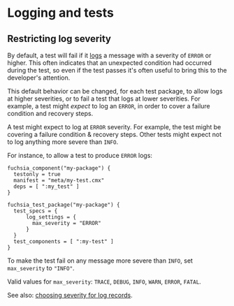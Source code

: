 # Logging and tests

## Restricting log severity

By default, a test will fail if it [logs][syslog] a message with a severity of
`ERROR` or higher. This often indicates that an unexpected condition had
occurred during the test, so even if the test passes it's often useful to bring
this to the developer's attention.

This default behavior can be changed, for each test package, to allow logs at
higher severities, or to fail a test that logs at lower severities. For example,
a test might *expect* to log an `ERROR`, in order to cover a failure condition and
recovery steps.

A test might expect to log at `ERROR` severity. For example, the test might be
covering a failure condition & recovery steps. Other tests might expect not to
log anything more severe than `INFO`.

For instance, to allow a test to produce `ERROR` logs:

```gn
fuchsia_component("my-package") {
  testonly = true
  manifest = "meta/my-test.cmx"
  deps = [ ":my_test" ]
}

fuchsia_test_package("my-package") {
  test_specs = {
      log_settings = {
        max_severity = "ERROR"
      }
  }
  test_components = [ ":my-test" ]
}
```

To make the test fail on any message more severe than `INFO`,
set `max_severity` to `"INFO"`.

Valid values for `max_severity`: `TRACE`, `DEBUG`, `INFO`, `WARN`, `ERROR`, `FATAL`.

See also: [choosing severity for log records][choose-severity].

[choose-severity]: /docs/development/diagnostics/logs/severity.md
[syslog]: /docs/development/diagnostics/logs/README.md
